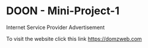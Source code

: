 # DOON - Mini-Project-1

Internet Service Provider Advertisement

To visit the website click this link https://domzweb.com
